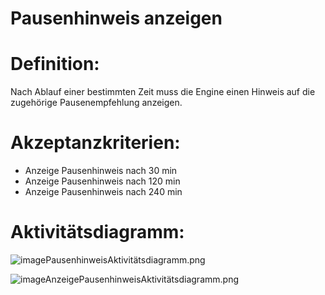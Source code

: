 # Pausenhinweis anzeigen


# Definition:

Nach Ablauf einer bestimmten Zeit muss die Engine einen Hinweis auf die zugehörige Pausenempfehlung anzeigen.

# Akzeptanzkriterien:

- Anzeige Pausenhinweis nach 30 min 
- Anzeige Pausenhinweis nach 120 min
- Anzeige Pausenhinweis nach 240 min

# Aktivitätsdiagramm:
![imagePausenhinweisAktivitätsdiagramm.png](imageEnginePausenhinweisAktivitätsdiagramm.png)

![imageAnzeigePausenhinweisAktivitätsdiagramm.png](imageAnzeigePausenhinweisAktivitätsdiagramm.png)